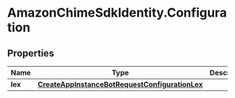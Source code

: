 # AmazonChimeSdkIdentity.Configuration

## Properties

Name | Type | Description | Notes
------------ | ------------- | ------------- | -------------
**lex** | [**CreateAppInstanceBotRequestConfigurationLex**](CreateAppInstanceBotRequestConfigurationLex.md) |  | 


